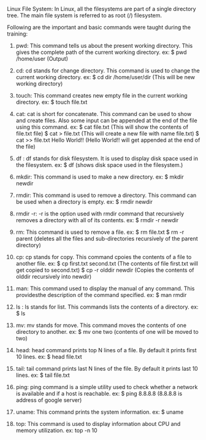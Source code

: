  
Linux File System:
In Linux, all the filesystems are part of a single directory tree. The main file system is referred to as root (/) filesystem. 

Following are the important and basic commands were taught during the training:

1. pwd: This command tells us about the present working directory. This gives the complete path of the current working directory.
        ex: $ pwd  
            /home/user     (Output)
   
2. cd: cd stands for change directory. This command is used to change the current working directory.
        ex: $ cd dir
             /home/user/dir    (This will be new working directory)
             
3. touch: This command creates new empty file in the current working directory.
        ex: $ touch file.txt
          
4. cat: cat is short for concatenate. This command can be used to show and create files. Also some input can be appended at the end of the file using this command.
        ex: $ cat file.txt  (This will show the contents of file.txt file)
            $ cat > file.txt (This will create a new file with name file.txt)
            $ cat >> file.txt
              Hello World!!    (Hello World!! will get appended at the end of the file)
            
5. df : df stands for disk filesystem. It is used to display disk space used in the filesystem.
         ex: $ df    (shows disk space used in the filesystem.)

6. mkdir: This command is used to make a new directory.
         ex: $ mkdir newdir
         
7. rmdir: This command is used to remove a directory. This command can be used when a directory is empty. 
         ex: $ rmdir newdir
         
8. rmdir -r: -r is the option used with rmdir command that recursively removes a directory with all of its contents.
         ex: $ rmdir -r newdir
         
9. rm: This command is used to remove a file.
         ex: $ rm file.txt
             $ rm -r parent (deletes all the files and sub-directories recursively of the parent directory)
         
10. cp: cp stands for copy. This command cpoies the contents of a file to another file.
         ex: $ cp first.txt second.txt    (The contents of file first.txt will get copied to second.txt)
             $ cp -r olddir newdir        (Copies the contents of olddir recursively into newdir)
         
11. man: This command used to display the manual of any command. This providesthe description of the command specified.
         ex: $ man rmdir
         
12. ls : ls stands for list. This commands lists the contents of a directory.
         ex: $ ls
         
13. mv: mv stands for move. This command moves the contents of one directory to another.
         ex: $ mv one two (contents of one will be moved to two)
         
14. head: head command prints top N lines of a file. By default it prints first 10 lines.
         ex: $ head file.txt
         
15. tail: tail command prints last N lines of the file. By default it prints last 10 lines.
         ex: $ tail file.txt
         
16. ping: ping command is a simple utility used to check whether a network is available and if a host is reachable.
         ex: $ ping 8.8.8.8 (8.8.8.8 is address of google server)
         
17. uname: This command prints the system information.
         ex: $ uname
         
18. top: This command is used to display information about CPU and memory utilization.
         ex: top -n 10